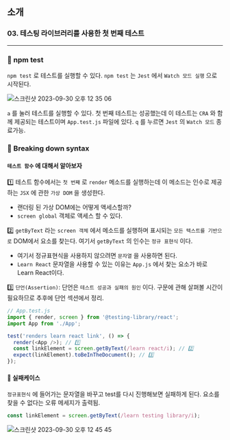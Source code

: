 ## 소개

### 03. 테스팅 라이브러리를 사용한 첫 번째 테스트
---------------------------------------------

### 📌 npm test

`npm test` 로 테스트를 실행할 수 있다.
`npm test` 는 `Jest` 에서 `Watch 모드 실행` 으로 시작된다.

![스크린샷 2023-09-30 오후 12 35 06](https://github.com/chromeheartz/TIL/assets/95161113/956260a6-08b8-451a-b462-9c424bd3a910)

`a` 를 눌러 테스트를 실행할 수 있다. 
첫 번째 테스트는 성공했는데 이 테스트는 `CRA` 와 함께 제공되는 테스트이며 `App.test.js` 파일에 있다. `q` 를 누르면 `Jest` 의 `Watch 모드` 종료가능.

### 📌 Breaking down syntax

#### `테스트 함수` 에 대해서 알아보자

1️⃣ 테스트 함수에서는 `첫 번째` 로 `render` 메소드를 실행하는데 이 메소드는 인수로 제공하는 `JSX` 에 관한 `가상 DOM` 을 생성한다.
- 랜더링 된 가상 DOM에는 어떻게 액세스할까? 
- `screen global` 객체로 액세스 할 수 있다. 

2️⃣ `getByText` 라는 `screen 객체` 에서 메소드를 실행하며 표시되는 `모든 텍스트를 기반으로` DOM에서 요소를 찾는다. 여기서 `getByText` 의 인수는 `정규 표현식` 이다.
- 여기서 정규표현식을 사용하지 않으려면 `문자열` 을 사용하면 된다.
- `Learn React` 문자열을 사용할 수 있는 이유는 `App.js` 에서 찾는 요소가 바로 Learn React이다.

3️⃣ `단언(Assertion)`: 단언은 `테스트 성공과 실패의 원인` 이다. 구문에 관해 살펴볼 시간이 필요하므로 추후에 단언 섹션에서 정리.

```js
// App.test.js
import { render, screen } from '@testing-library/react';
import App from './App';

test('renders learn react link', () => {
  render(<App />); // 1️⃣
  const linkElement = screen.getByText(/learn react/i); // 2️⃣
  expect(linkElement).toBeInTheDocument(); // 3️⃣
});
```

#### 📍 실패케이스

`정규표현식` 에 들어가는 문자열을 바꾸고 test를 다시 진행해보면 실패하게 된다.
요소를 찾을 수 없다는 오류 메세지가 출력됨.

```js
const linkElement = screen.getByText(/learn testing library/i);
```


![스크린샷 2023-09-30 오후 12 45 45](https://github.com/chromeheartz/TIL/assets/95161113/15c9782e-277b-43eb-9acd-8c97c104ea22)
